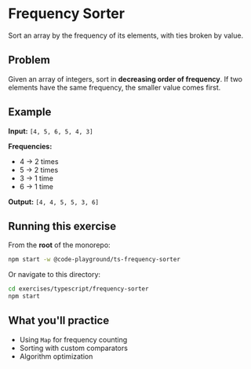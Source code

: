 # Frequency Sorter

Sort an array by the frequency of its elements, with ties broken by value.

## Problem

Given an array of integers, sort in **decreasing order of frequency**. If two elements have the same frequency, the smaller value comes first.

## Example

**Input:** `[4, 5, 6, 5, 4, 3]`

**Frequencies:**
- 4 → 2 times
- 5 → 2 times  
- 3 → 1 time
- 6 → 1 time

**Output:** `[4, 4, 5, 5, 3, 6]`

## Running this exercise

From the **root** of the monorepo:
```bash
npm start -w @code-playground/ts-frequency-sorter
```

Or navigate to this directory:
```bash
cd exercises/typescript/frequency-sorter
npm start
```

## What you'll practice

- Using `Map` for frequency counting
- Sorting with custom comparators
- Algorithm optimization

